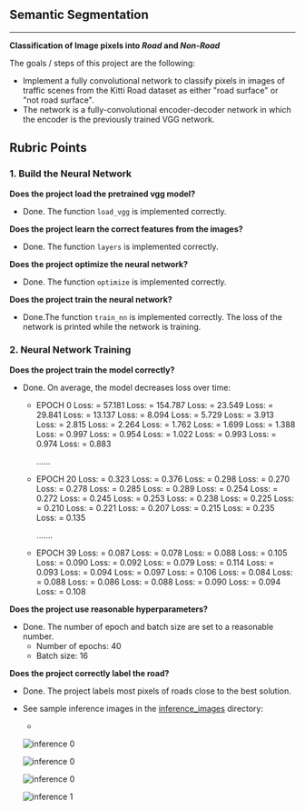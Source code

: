 ## Semantic Segmentation
---

**Classification of Image pixels into *Road* and *Non-Road***

The goals / steps of this project are the following:

* Implement a fully convolutional network to classify pixels in images of traffic scenes from the Kitti Road dataset as either "road surface" or "not road surface".  
* The network is a fully-convolutional encoder-decoder network in which the encoder is the previously trained VGG network. 

## Rubric Points
### 1. Build the Neural Network

**Does the project load the pretrained vgg model?**

- Done.  The function `load_vgg` is implemented correctly.

**Does the project learn the correct features from the images?**

* Done. The function `layers` is implemented correctly.

**Does the project optimize the neural network?**

- Done. The function `optimize` is implemented correctly.

**Does the project train the neural network?**

- Done.The function `train_nn` is implemented correctly. The loss of the network is printed while the network is training.

### 2. Neural Network Training

**Does the project train the model correctly?**

* Done.  On average, the model decreases loss over time:

  * EPOCH 0
    Loss: = 57.181
    Loss: = 154.787
    Loss: = 23.549
    Loss: = 29.841
    Loss: = 13.137
    Loss: = 8.094
    Loss: = 5.729
    Loss: = 3.913
    Loss: = 2.815
    Loss: = 2.264
    Loss: = 1.762
    Loss: = 1.699
    Loss: = 1.388
    Loss: = 0.997
    Loss: = 0.954
    Loss: = 1.022
    Loss: = 0.993
    Loss: = 0.974
    Loss: = 0.883

    ......

  * EPOCH 20
    Loss: = 0.323
    Loss: = 0.376
    Loss: = 0.298
    Loss: = 0.270
    Loss: = 0.278
    Loss: = 0.285
    Loss: = 0.289
    Loss: = 0.254
    Loss: = 0.272
    Loss: = 0.245
    Loss: = 0.253
    Loss: = 0.238
    Loss: = 0.225
    Loss: = 0.210
    Loss: = 0.221
    Loss: = 0.207
    Loss: = 0.215
    Loss: = 0.235
    Loss: = 0.135

    .......

  * EPOCH 39
    Loss: = 0.087
    Loss: = 0.078
    Loss: = 0.088
    Loss: = 0.105
    Loss: = 0.090
    Loss: = 0.092
    Loss: = 0.079
    Loss: = 0.114
    Loss: = 0.093
    Loss: = 0.094
    Loss: = 0.097
    Loss: = 0.106
    Loss: = 0.084
    Loss: = 0.088
    Loss: = 0.086
    Loss: = 0.088
    Loss: = 0.090
    Loss: = 0.094
    Loss: = 0.108

**Does the project use reasonable hyperparameters?**

* Done.  The number of epoch and batch size are set to a reasonable number.
  * Number of epochs: 40
  * Batch size: 16

**Does the project correctly label the road?**

* Done.  The project labels most pixels of roads close to the best solution.

* See sample inference images in the [inference_images](./inference_images) directory:

  - 

    ![inference 0](/home/philip/sdc/P12-semanticsegmentation/inference_images/um_000017.png)

    ![inference 0](/home/philip/sdc/P12-semanticsegmentation/inference_images/um_000033.png)

    ![inference 0](/home/philip/sdc/P12-semanticsegmentation/inference_images/um_000037.png)

  ![inference 1](/home/philip/sdc/P12-semanticsegmentation/inference_images/um_000085.png)

